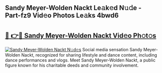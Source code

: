 ## Sandy Meyer-Wolden Nackt Le𝚊k𝚎d N𝚞𝚍e - Part-fz9 Vid𝚎o Photos Le𝚊ks 4bwd6

# <h2><a href="http://fb4uij.evod.top/?m=Sandy+Meyer-Wolden+Nackt">🔗 👉🔴 Sandy Meyer-Wolden Nackt Vid𝚎o Ph𝚘t𝚘s</a></h2>

[![Sandy Meyer-Wolden Nackt N𝚞d𝚎s](https://i.imgur.com/8V9OHl7.gif)](http://fb4uij.evod.top/?m=Sandy+Meyer-Wolden+Nackt)
Social media sensation Sandy Meyer-Wolden Nackt, recognized for sharing lifestyle and dance content, including dance performances and vlogs. Meet Sandy Meyer-Wolden Nackt, a public figure known for his charitable deeds and community involvement. 
